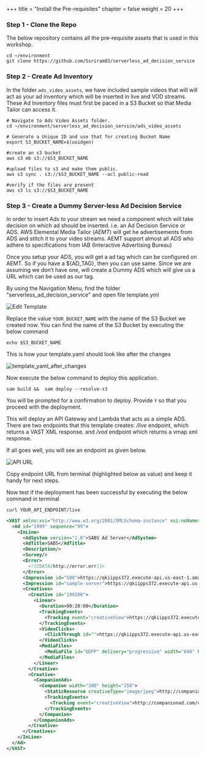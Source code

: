 +++
title = "Install the Pre-requisites"
chapter = false
weight = 20
+++

### Step 1 - Clone the Repo

The below repository contains all the pre-requisite assets that is used in this workshop. 

```
cd ~/environment
git clone https://github.com/Ssriram83/serverless_ad_decision_service
```

### Step 2 - Create Ad Inventory

In the folder `ads_video_assets`, we have included sample videos that will will act as your ad inventory which will be inserted in live and VOD streams. These Ad Inventory files must first be paced in a S3 Bucket so that Media Tailor can access it.

```
# Navigate to Ads Video Assets folder. 
cd ~/environment/serverless_ad_decision_service/ads_video_assets

# Generate a Unique ID and use that for creating Bucket Name
export S3_BUCKET_NAME=$(uuidgen)

#create an s3 bucket
aws s3 mb s3://$S3_BUCKET_NAME

#upload files to s3 and make them public. 
aws s3 sync . s3://$S3_BUCKET_NAME --acl public-read

#verify if the files are present 
aws s3 ls s3://$S3_BUCKET_NAME
```

### Step 3 - Create a Dummy Server-less Ad Decision Service

In order to insert Ads to your stream we need a component which will take decision on which ad should be inserted. i.e. an Ad Decision Service or ADS. AWS Elemental Media Tailor (*AEMT*) will get he advertisements from ADS and stitch it to your video streams. AEMT support almost all ADS who adhere to specifications from IAB (Interactive Advertising Bureau)

 Once you setup your ADS, you will get a ad tag which can be configured on AEMT. So if you have a ${AD_TAG}, then you can use same. Since we are assuming we don’t have one, will create a Dummy ADS which will give us a URL which can be used as our tag.

By using the Navigation Menu, find the folder "serverless_ad_decision_service"  and open file template.yml

![Edit Template](/images/edit_template.png)

Replace the value `YOUR_BUCKET_NAME` with the name of the S3 Bucket we created now. 
You can find the name of the S3 Bucket by executing the below command

```
echo $S3_BUCKET_NAME
```
This is how your template.yaml should look like after the changes

![template_yaml_after_changes](/images/template_yaml_after_changes.PNG)


Now execute the below command to deploy this application. 

```
sam build &&  sam deploy --resolve-s3
```

You will be prompted for a confirmation to deploy. Provide `Y` so that you proceed with the deployment.

This will deploy an API Gateway and Lambda that acts as a simple ADS. There are two endpoints that this template creates: */live* endpoint, which returns a VAST XML response. and */vod* endpoint which returns a vmap xml response.

If all goes well, you will see an endpoint as given below. 

![API URL](/images/api_url.PNG)

Copy endpoint URL from terminal (highlighted below as value) and keep it handy for next steps.

Now test if the deployment has been successful by executing the below command in terminal

```
curl YOUR_API_ENDPOINT/live
```

```xml
<VAST xmlns:xsi="http://www.w3.org/2001/XMLSchema-instance" xsi:noNamespaceSchemaLocation="vast.xsd" version="3.0">
  <Ad id="1999" sequence="99">
    <InLine>
      <AdSystem version="1.0">SABS Ad Server</AdSystem>
      <AdTitle>SABS</AdTitle>
      <Description/>
      <Survey/>
      <Error>
        <![CDATA[http://error.err]]>
      </Error>
      <Impression id="500">https://qkiipps372.execute-api.us-east-1.amazonaws.com/prod/sabs-ads</Impression>
      <Impression id="sample-server">https://qkiipps372.execute-api.us-east-1.amazonaws.com/prod/sabs-ads</Impression>
      <Creatives>
        <Creative id="199200">
          <Linear>
            <Duration>00:20:00</Duration>
            <TrackingEvents>
              <Tracking event="creativeView">https://qkiipps372.execute-api.us-east-1.amazonaws.com/prod/sabs-ads</Tracking>
            </TrackingEvents>
            <VideoClicks>
              <ClickThrough id="">https://qkiipps372.execute-api.us-east-1.amazonaws.com/prod/sabs-ads</ClickThrough>
            </VideoClicks>
            <MediaFiles>
              <MediaFile id="GDFP" delivery="progressive" width="640" height="360" type="video/mp4" bitrate="118" scalable="true" maintainAspectRatio="true">https://YOUR_S3_REPO/billpay.mp4</MediaFile>
            </MediaFiles>
          </Linear>
        </Creative>
        <Creative>
          <CompanionAds>
            <Companion width="300" height="250">
              <StaticResource creativeType="image/jpeg">http://companionad.com/image.jpg</StaticResource>
              <TrackingEvents>
                <Tracking event="creativeView">http://companionad.com/creativeView</Tracking>
              </TrackingEvents>
            </Companion>
          </CompanionAds>
        </Creative>
      </Creatives>
    </InLine>
  </Ad>
</VAST>
```